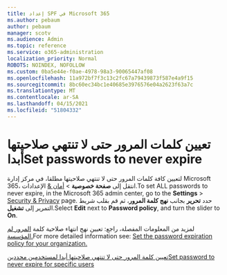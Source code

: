```yaml
---
title: إعداد SPF في Microsoft 365
ms.author: pebaum
author: pebaum
manager: scotv
ms.audience: Admin
ms.topic: reference
ms.service: o365-administration
localization_priority: Normal
ROBOTS: NOINDEX, NOFOLLOW
ms.custom: 0ba5e44e-f0ae-4978-98a3-90065447af08
ms.openlocfilehash: 11a972bf7f3c13c2fc67a79439873f587e4a9f15
ms.sourcegitcommit: 8bc60ec34bc1e40685e3976576e04a2623f63a7c
ms.translationtype: MT
ms.contentlocale: ar-SA
ms.lasthandoff: 04/15/2021
ms.locfileid: "51804332"
---
```

# <a name="set-passwords-to-never-expire"></a><span data-ttu-id="ef3c5-102">تعيين كلمات المرور حتى لا تنتهي صلاحيتها أبدا</span><span class="sxs-lookup"><span data-stu-id="ef3c5-102">Set passwords to never expire</span></span> 

<span data-ttu-id="ef3c5-103">لتعيين كافة كلمات المرور حتى لا تنتهي صلاحيتها مطلقا، في مركز إدارة Microsoft 365، انتقل إلى **صفحة خصوصية**  >  [أمان &amp;](https://portal.office.com/adminportal/home#/settings/security) الإعدادات.</span><span class="sxs-lookup"><span data-stu-id="ef3c5-103">To set ALL passwords to never expire, in the Microsoft 365 admin center, go to the **Settings** > [Security &amp; Privacy](https://portal.office.com/adminportal/home#/settings/security) page.</span></span> <span data-ttu-id="ef3c5-104">حدد **تحرير** بجانب **نهج كلمة المرور**، ثم قم بقلب شريط التمرير إلى **تشغيل**.</span><span class="sxs-lookup"><span data-stu-id="ef3c5-104">Select **Edit** next to **Password policy**, and turn the slider to **On**.</span></span>
  
<span data-ttu-id="ef3c5-105">لمزيد من المعلومات المفصلة، راجع: تعيين نهج انتهاء صلاحية كلمة [المرور لم المؤسسة.](https://docs.microsoft.com/microsoft-365/admin/manage/set-password-expiration-policy)</span><span class="sxs-lookup"><span data-stu-id="ef3c5-105">For more detailed information see: [Set the password expiration policy for your organization.](https://docs.microsoft.com/microsoft-365/admin/manage/set-password-expiration-policy)</span></span>
  
[<span data-ttu-id="ef3c5-106">تعيين كلمة المرور حتى لا تنتهي صلاحيتها أبدا لمستخدمين محددين</span><span class="sxs-lookup"><span data-stu-id="ef3c5-106">Set password to never expire for specific users</span></span>](https://docs.microsoft.com/microsoft-365/admin/add-users/set-password-to-never-expire)
  
